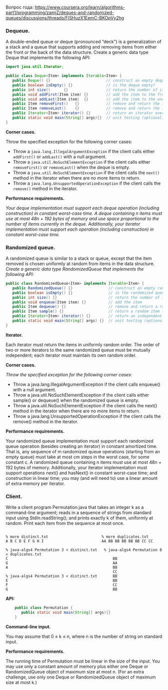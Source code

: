Вопрос года: https://www.coursera.org/learn/algorithms-part1/programming/zamjZ/deques-and-randomized-queues/discussions/threads/FISHuzX1EemC-BKOpVy2hg


### Dequeue. ###
 
 A double-ended queue or deque (pronounced “deck”) is a generalization
 of a stack and a queue that supports adding and removing items from
 either the front or the back of the data structure. Create a generic
 data type Deque that implements the following API:

```java
import java.util.Iterator;

public class Deque<Item> implements Iterable<Item> {
   public Deque() {}                         // construct an empty deque
   public boolean isEmpty() {}               // is the deque empty?
   public int size()      {}                 // return the number of items on the deque
   public void addFirst(Item item) {}        // add the item to the front
   public void addLast(Item item)  {}        // add the item to the end
   public Item removeFirst()   {}            // remove and return the item from the front
   public Item removeLast()    {}            // remove and return the item from the end
   public Iterator<Item> iterator() {}       // return an iterator over items in order from front to end
   public static void main(String[] args){}  // unit testing (optional)
}
```    

**Corner cases.**

Throw the specified exception for the following corner
cases: 

* Throw a `java.lang.IllegalArgumentException` if the client calls
  either `addFirst()` or `addLast()` with a null argument.
* Throw a `java.util.NoSuchElementException` if the client calls either
  `removeFirst()` or `removeLast()` when the deque is empty.
* Throw a `java.util.NoSuchElementException` if the client calls the
  `next()` method in the iterator when there are no more items to
  return.
* Throw a `java.lang.UnsupportedOperationException` if the client calls
  the `remove()` method in the iterator.

**Performance requirements.** 
 
 *Your deque implementation must support each deque operation (including 
 construction) in constant worst-case time. A deque containing n items
 must use at most 48n + 192 bytes of memory and use space proportional
 to the number of items currently in the deque. Additionally, your
 iterator implementation must support each operation (including
 construction) in constant worst-case time.*
 
### Randomized queue. ###
 
A randomized queue is similar to a stack or queue, except that the item
removed is chosen uniformly at random from items in the data structure.
*Create a generic data type RandomizedQueue that implements the following
API:*

```java
public class RandomizedQueue<Item> implements Iterable<Item> {
   public RandomizedQueue() {}                // construct an empty randomized queue
   public boolean isEmpty() {}                // is the randomized queue empty?
   public int size() {}                       // return the number of items on the randomized queue
   public void enqueue(Item item) {}          // add the item
   public Item dequeue() {}                   // remove and return a random item
   public Item sample() {}                    // return a random item (but do not remove it)
   public Iterator<Item> iterator() {}        // return an independent iterator over items in random order
   public static void main(String[] args) {}  // unit testing (optional)
}
```

**Iterator.** 

Each iterator must return the items in uniformly random order. The order
of two or more iterators to the same randomized queue must be mutually
independent; each iterator must maintain its own random order.

**Corner cases.**

*Throw the specified exception for the following corner cases:*


- Throw a java.lang.IllegalArgumentException if the client calls
  enqueue() with a null argument.
- Throw a java.util.NoSuchElementException if the client calls either
  sample() or dequeue() when the randomized queue is empty.
- Throw a java.util.NoSuchElementException if the client calls the
  next() method in the iterator when there are no more items to return.
- Throw a java.lang.UnsupportedOperationException if the client calls
  the remove() method in the iterator.
  
**Performance requirements.** 

Your randomized queue implementation must
support each randomized queue operation (besides creating an iterator)
in constant amortized time. That is, any sequence of m randomized queue
operations (starting from an empty queue) must take at most cm steps in
the worst case, for some constant c. A randomized queue containing n
items must use at most 48n + 192 bytes of memory. Additionally, your
iterator implementation must support operations next() and hasNext() in
constant worst-case time; and construction in linear time; you may (and
will need to) use a linear amount of extra memory per iterator.



### Client. 

Write a client program Permutation.java that takes an integer k as a
command-line argument; reads in a sequence of strings from standard
input using StdIn.readString(); and prints exactly k of them, uniformly
at random. Print each item from the sequence at most once.

```

% more distinct.txt                        % more duplicates.txt
A B C D E F G H I                          AA BB BB BB BB BB CC CC

% java-algs4 Permutation 3 < distinct.txt   % java-algs4 Permutation 8 < duplicates.txt
C                                               BB
G                                               AA
A                                               BB
                                                CC
% java-algs4 Permutation 3 < distinct.txt       BB
E                                               BB
F                                               CC
G                                               BB

```

**API:**

```java
    public class Permutation {
       public static void main(String[] args){}
    }
```

**Command-line input.**  

You may assume that 0 ≤ k ≤ n, where n is the number of string on 
standard input.

**Performance requirements.** 

The running time of Permutation must be linear in the size of the input.
You may use only a constant amount of memory plus either one Deque or
RandomizedQueue object of maximum size at most n. (For an extra
challenge, use only one Deque or RandomizedQueue object of maximum size
at most k.)